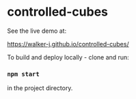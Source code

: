 # controlled-cubes

See the live demo at:

<https://walker-j.github.io/controlled-cubes/>


To build and deploy locally - clone and run:

### `npm start`

in the project directory.
